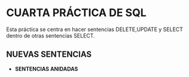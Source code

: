 # CUARTA PRÁCTICA DE SQL 

Esta práctica se centra en hacer sentencias DELETE,UPDATE y SELECT dentro
de otras sentencias SELECT.

## NUEVAS SENTENCIAS
* **SENTENCIAS ANIDADAS**
